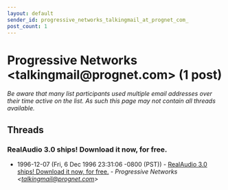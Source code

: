 ```yaml
---
layout: default
sender_id: progressive_networks_talkingmail_at_prognet_com_
post_count: 1
---
```


# Progressive Networks <talkingmail<span>@</span>prognet.com> (1 post)

_Be aware that many list participants used multiple email addresses over their time active on the list. As such this page may not contain all threads available._

## Threads

### RealAudio 3.0 ships! Download it now, for free.
+ 1996-12-07 (Fri, 6 Dec 1996 23:31:06 -0800 (PST)) - [RealAudio 3.0 ships! Download it now, for free.](/archive/1996/12/e5b64a0956a7ec1ce619da5495ab265aa2cb28b5e35445faf8a15db23904bef3) - _Progressive Networks \<talkingmail@prognet.com\>_

